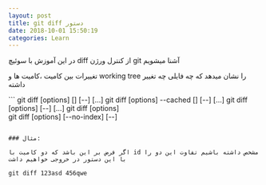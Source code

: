 ```yaml
---
layout: post
title: git diff دستور
date: 2018-10-01 15:50:19
categories: Learn
---
```


در این آموزش با سوئیچ diff از کنترل ورژن git آشنا میشویم


تغییرات بین کامیت ،کامیت ها و working tree را نشان میدهد
که چه فایلی چه تغییر داشته 


‍‍‍‍‍‍```
git diff [options] [] [--] […​]
git diff [options] --cached [] [--] […​]
git diff [options]   [--] […​]
git diff [options]  
git diff [options] [--no-index] [--]  

```

### مثال:

اگر فرض بر این باشد که دو کامیت با id مشخص داشته باشیم تفاوت این دو را با این دستور در خروجی خواهیم داشت

git diff 123asd 456qwe
